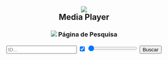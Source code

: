 <script src="core.js"></script>

<style>
[href="https://fcasfs-of.cloud-fs.net/"]{  text-align:center;  display:block; }
  
</style>


## <span style="display:block;text-align:center;"> ![](https://fcasfs-of.cloud-fs.net/Icon/mdpl.png)   <br/>  Media Player </span>

### <span style="display:block;text-align:center;"> ![](https://fcasfs-of.cloud-fs.net/Icon/br.png)    Página de Pesquisa </span>


<div class="llk" style="width: 100%;  text-align: center;">
<form class="busca" action="https://fcasfs-of.cloud-fs.net/player/">
  <input type="text" value="" placeholder="ID..." id="textidf" name="fileID"/>
  <label class="container" data-tooltip="Visualização" data-flow="top">
    <input type="checkbox" checked="true" valeu="true" name="fileView"/>
    <span class="checkmark"></span></label>
  <label class="range" data-tooltip="Posição" data-flow="bottom"><span>  </span>
    <input type="range" min="1" max="99" value="1" name="select" id="fileSelect"/>
    <span class="value" style="color:#000;"></span>
  </label>
  <button type="submit" value="Buscar">Buscar</button>
</form>
</div>

<script>
  progressScriptfile("#fileSelect",".value");
</script>

<br/><br/>
